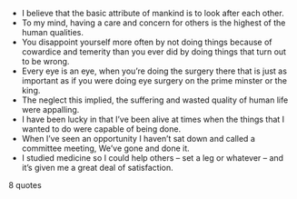  - I believe that the basic attribute of mankind is to look after each other.
 - To my mind, having a care and concern for others is the highest of the human qualities.
 - You disappoint yourself more often by not doing things because of cowardice and temerity than you ever did by doing things that turn out to be wrong.
 - Every eye is an eye, when you’re doing the surgery there that is just as important as if you were doing eye surgery on the prime minster or the king.
 - The neglect this implied, the suffering and wasted quality of human life were appalling.
 - I have been lucky in that I’ve been alive at times when the things that I wanted to do were capable of being done.
 - When I’ve seen an opportunity I haven’t sat down and called a committee meeting, We’ve gone and done it.
 - I studied medicine so I could help others – set a leg or whatever – and it’s given me a great deal of satisfaction.

8 quotes